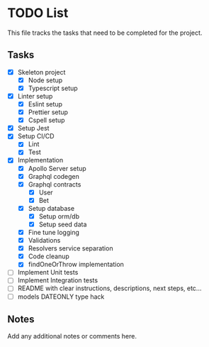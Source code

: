 # TODO List

This file tracks the tasks that need to be completed for the project.

## Tasks

-   [x] Skeleton project
    -   [x] Node setup
    -   [x] Typescript setup
-   [x] Linter setup
    -   [x] Eslint setup
    -   [x] Prettier setup
    -   [x] Cspell setup
-   [x] Setup Jest
-   [x] Setup CI/CD
    -   [x] Lint
    -   [x] Test
-   [x] Implementation
    -   [x] Apollo Server setup
    -   [x] Graphql codegen
    -   [x] Graphql contracts
        -   [x] User
        -   [x] Bet
    -   [x] Setup database
        -   [x] Setup orm/db
        -   [x] Setup seed data
    -   [x] Fine tune logging
    -   [x] Validations
    -   [x] Resolvers service separation
    -   [x] Code cleanup
    -   [x] findOneOrThrow implementation
-   [ ] Implement Unit tests
-   [ ] Implement Integration tests
-   [ ] README with clear instructions, descriptions, next steps, etc...
-   [ ] models DATEONLY type hack

## Notes

Add any additional notes or comments here.
